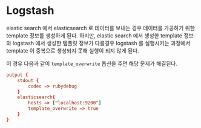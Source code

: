 # Logstash

elastic search 에서 elasticsearch 로 데이터를 보내는 경우 데이터를 가공하기 위한 template 정보를 생성하게 된다.
하지만, elastic search 에서 생성한 template 정보와 logstash 에서 생성한 템플릿 정보가 다를경우 logstash 를 실행시키는 과정에서 template 이 중복으로 생성되지 못해 실행이 되지 않게 된다.


이 경우 다음과 같이 `template_overwrite` 옵션을 주면 해당 문제가 해결된다.

```conf
output {
    stdout {
        codec => rubydebug
    }
    elasticsearch{
        hosts => ["localhost:9200"]
        template_overwrite => true
    }
}
```
